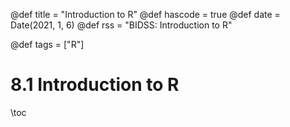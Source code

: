 @def title = "Introduction to R"
@def hascode = true
@def date = Date(2021, 1, 6)
@def rss = "BIDSS: Introduction to R"

@def tags = ["R"]

# 8.1 Introduction to R

\toc

## 